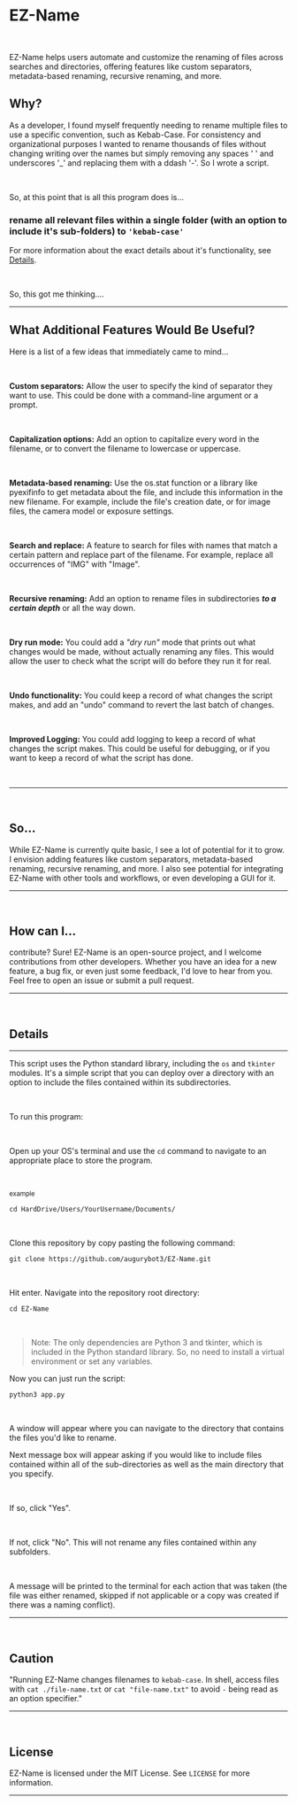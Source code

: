 # EZ-Name

<br>

EZ-Name helps users automate and customize the renaming of files across searches and directories, offering features like custom separators, metadata-based renaming, recursive renaming, and more.

## Why?

As a developer, I found myself frequently needing to rename multiple files to use a specific convention, such as Kebab-Case. For consistency and organizational purposes I wanted to rename thousands of files without changing writing over the names but simply removing any spaces ' ' and underscores '_' and replacing them with a ddash '-'. So I wrote a script. 

<br>

So, at this point that is all this program does is...


### rename all relevant files within a single folder (with an option to include it's sub-folders) to **`'kebab-case'`**

For more information about the exact details about it's functionality, see [Details](##Details).

<br>

So, this got me thinking.... 

---


## What Additional Features Would Be Useful?

Here is a list of a few ideas that immediately came to mind...

<br>

**Custom separators:** Allow the user to specify the kind of separator they want to use. This could be done with a command-line argument or a prompt.

<br>

**Capitalization options:** Add an option to capitalize every word in the filename, or to convert the filename to lowercase or uppercase.

<br>

**Metadata-based renaming:** Use the os.stat function or a library like pyexifinfo to get metadata about the file, and include this information in the new filename. For example, include the file's creation date, or for image files, the camera model or exposure settings.

<br>

**Search and replace:** A feature to search for files with names that match a certain pattern and replace part of the filename. For example, replace all occurrences of "IMG" with "Image".

<br>

**Recursive renaming:** Add an option to rename files in subdirectories ***_to a certain depth_*** or all the way down.

<br>

**Dry run mode:** You could add a *"dry run"* mode that prints out what changes would be made, without actually renaming any files. This would allow the user to check what the script will do before they run it for real.

<br>

**Undo functionality:** You could keep a record of what changes the script makes, and add an "undo" command to revert the last batch of changes.

<br>

**Improved Logging:** You could add logging to keep a record of what changes the script makes. This could be useful for debugging, or if you want to keep a record of what the script has done.

<br>

---

<br>

## So...

While EZ-Name is currently quite basic, I see a lot of potential for it to grow. I envision adding features like custom separators, metadata-based renaming, recursive renaming, and more. I also see potential for integrating EZ-Name with other tools and workflows, or even developing a GUI for it.

---

<br>

## How can I...

contribute? Sure! EZ-Name is an open-source project, and I welcome contributions from other developers. Whether you have an idea for a new feature, a bug fix, or even just some feedback, I'd love to hear from you. Feel free to open an issue or submit a pull request.

---

<br>


## Details

---

This script uses the Python standard library, including the `os` and `tkinter` modules. It's a simple script that you can deploy over a directory with an option to include the files contained within its subdirectories.

<br>

To run this program:

<br>

Open up your OS's terminal and use the `cd` command to navigate to an appropriate place to store the program.

<br>

<sub>example</sub>

```shell
cd HardDrive/Users/YourUsername/Documents/
```
<br>

Clone this repository by copy pasting the following command:

```shell
git clone https://github.com/augurybot3/EZ-Name.git
```

<br>

Hit enter. Navigate into the repository root directory:

```shell
cd EZ-Name
```

<br>

> Note: The only dependencies are Python 3 and tkinter, which is included in the Python standard library. So, no need to install a virtual environment or set any variables.

Now you can just run the script:

```shell
python3 app.py
```

<br>


A window will appear where you can navigate to the directory that contains the files you'd like to rename.

Next message box will appear asking if you would like to include files contained within all of the sub-directories as well as the main directory that you specify. 

<br>

If so, click "Yes".

<br>

If not, click "No". This will not rename any files contained within any subfolders.

<br>

A message will be printed to the terminal for each action that was taken (the file was either renamed, skipped if not applicable or a copy was created if there was a naming conflict).

---

<br>

## Caution

"Running EZ-Name changes filenames to `kebab-case`. In shell, access files with `cat ./file-name.txt` or `cat "file-name.txt"` to avoid `-` being read as an option specifier."

---

<br>

## License

EZ-Name is licensed under the MIT License. See `LICENSE` for more information.

---
